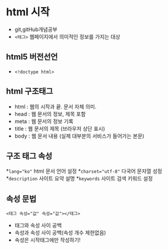 # html 시작
* git,gitHub개념공부
* `<태그>` 웹페이지에서 의미적인 정보를 가지는 대상
## html5 버전선언
* `<!doctype html>`
## html 구조태그
* html : 웹의 시작과 끝. 문서 자체 의미.
* head : 웹 문서의 정보, 제목 포함
* meta : 웹 문서의 정보 기록
* title : 웹 문서의 제목 (브라우저 상단 표시)
* body : 웹 문서 내용 (실제 대부분의 서비스가 들어가는 본문)

## 구조 태그 속성
*`lang="ko"` html 문서 언어 설정
*`charset="utf-8"` 다국어 문자열 성정
*`description` 사이트 요약 설명
*`keywords` 사이트 검색 키워드 설정

## 속성 문법
`<태그 속성="값" 속성="값"></태그>`
* 태그와 속성 사이 공백
* 속성과 속성 사이 공백(속성 개수 제한없음)
* 속성은 시작태그에만 작성하기!